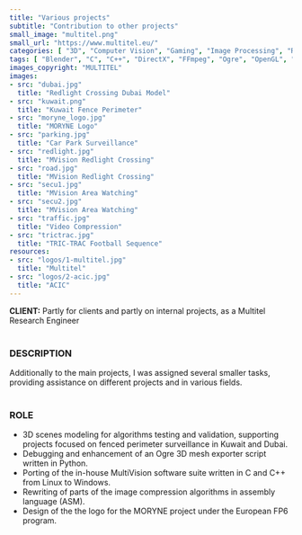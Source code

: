 ```yaml
---
title: "Various projects"
subtitle: "Contribution to other projects"
small_image: "multitel.png"
small_url: "https://www.multitel.eu/"
categories: [ "3D", "Computer Vision", "Gaming", "Image Processing", "R&D", "Security" ]
tags: [ "Blender", "C", "C++", "DirectX", "FFmpeg", "Ogre", "OpenGL", "Python" ]
images_copyright: "MULTITEL"
images:
- src: "dubai.jpg"
  title: "Redlight Crossing Dubai Model"
- src: "kuwait.png"
  title: "Kuwait Fence Perimeter"
- src: "moryne_logo.jpg"
  title: "MORYNE Logo"
- src: "parking.jpg"
  title: "Car Park Surveillance"
- src: "redlight.jpg"
  title: "MVision Redlight Crossing"
- src: "road.jpg"
  title: "MVision Redlight Crossing"
- src: "secu1.jpg"
  title: "MVision Area Watching"
- src: "secu2.jpg"
  title: "MVision Area Watching"
- src: "traffic.jpg"
  title: "Video Compression"
- src: "trictrac.jpg"
  title: "TRIC-TRAC Football Sequence"
resources:
- src: "logos/1-multitel.jpg"
  title: "Multitel"
- src: "logos/2-acic.jpg"
  title: "ACIC"
---
```


<b>CLIENT:</b> Partly for clients and partly on internal projects, as a Multitel Research Engineer<br>
<br>

<h3>DESCRIPTION</h3>
Additionally to the main projects, I was assigned several smaller tasks, providing assistance on different projects and in various fields.<br>
<br>

<h3>ROLE</h3>
<ul>
<li>3D scenes modeling for algorithms testing and validation, supporting projects focused on fenced perimeter surveillance in Kuwait and Dubai.</li>
<li>Debugging and enhancement of an Ogre 3D mesh exporter script written in Python.</li>
<li>Porting of the in-house MultiVision software suite written in C and C++ from Linux to Windows.</li>
<li>Rewriting of parts of the image compression algorithms in assembly language (ASM).</li>
<li>Design of the the logo for the MORYNE project under the European FP6 program.</li>
</ul>
